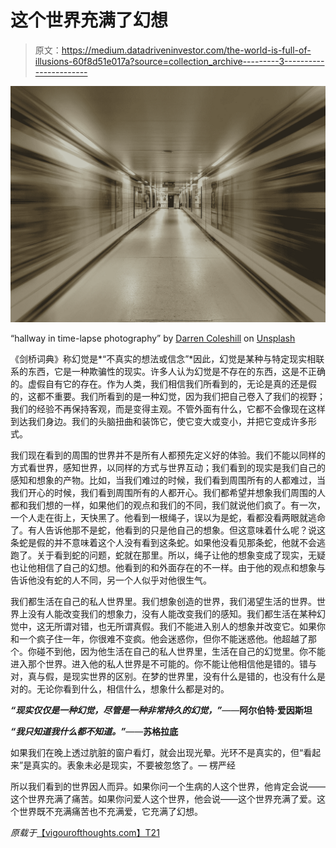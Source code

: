 # 这个世界充满了幻想

> 原文：<https://medium.datadriveninvestor.com/the-world-is-full-of-illusions-60f8d51e017a?source=collection_archive---------3----------------------->

![](img/93ee99531540b2f88190bf385c4cb45b.png)

“hallway in time-lapse photography” by [Darren Coleshill](https://unsplash.com/@darrencoleshill?utm_source=medium&utm_medium=referral) on [Unsplash](https://unsplash.com?utm_source=medium&utm_medium=referral)

《剑桥词典》称幻觉是*“不真实的想法或信念”*因此，幻觉是某种与特定现实相联系的东西，它是一种欺骗性的现实。许多人认为幻觉是不存在的东西，这是不正确的。虚假自有它的存在。作为人类，我们相信我们所看到的，无论是真的还是假的，这都不重要。我们所看到的是一种幻觉，因为我们把自己卷入了我们的视野；我们的经验不再保持客观，而是变得主观。不管外面有什么，它都不会像现在这样到达我们身边。我们的头脑扭曲和装饰它，使它变大或变小，并把它变成许多形式。

我们现在看到的周围的世界并不是所有人都预先定义好的体验。我们不能以同样的方式看世界，感知世界，以同样的方式与世界互动；我们看到的现实是我们自己的感知和想象的产物。比如，当我们难过的时候，我们看到周围所有的人都难过，当我们开心的时候，我们看到周围所有的人都开心。我们都希望并想象我们周围的人都和我们想的一样，如果他们的观点和我们的不同，我们就说他们疯了。有一次，一个人走在街上，天快黑了。他看到一根绳子，误以为是蛇，看都没看两眼就逃命了。有人告诉他那不是蛇，他看到的只是他自己的想象。但这意味着什么呢？说这条蛇是假的并不意味着这个人没有看到这条蛇。如果他没看见那条蛇，他就不会逃跑了。关于看到蛇的问题，蛇就在那里。所以，绳子让他的想象变成了现实，无疑也让他相信了自己的幻想。他看到的和外面存在的不一样。由于他的观点和想象与告诉他没有蛇的人不同，另一个人似乎对他很生气。

我们都生活在自己的私人世界里。我们想象创造的世界，我们渴望生活的世界。世界上没有人能改变我们的想象力，没有人能改变我们的感知。我们都生活在某种幻觉中，这无所谓对错，也无所谓真假。我们不能进入别人的想象并改变它。如果你和一个疯子住一年，你很难不变疯。他会迷惑你，但你不能迷惑他。他超越了那个。你碰不到他，因为他生活在自己的私人世界里，生活在自己的幻觉里。你不能进入那个世界。进入他的私人世界是不可能的。你不能让他相信他是错的。错与对，真与假，是现实世界的区别。在梦的世界里，没有什么是错的，也没有什么是对的。无论你看到什么，相信什么，想象什么都是对的。

***“现实仅仅是一种幻觉，尽管是一种非常持久的幻觉，”***——**阿尔伯特·爱因斯坦**

***“我只知道我什么都不知道。”***——**苏格拉底**

如果我们在晚上透过肮脏的窗户看灯，就会出现光晕。光环不是真实的，但“看起来”是真实的。表象未必是现实，不要被忽悠了。— 楞严经

所以我们看到的世界因人而异。如果你问一个生病的人这个世界，他肯定会说——这个世界充满了痛苦。如果你问爱人这个世界，他会说——这个世界充满了爱。这个世界既不充满痛苦也不充满爱，它充满了幻想。

*原载于*[【vigourofthoughts.com】T21](https://vigourofthoughts.com/the-world-is-full-of-illusions/)